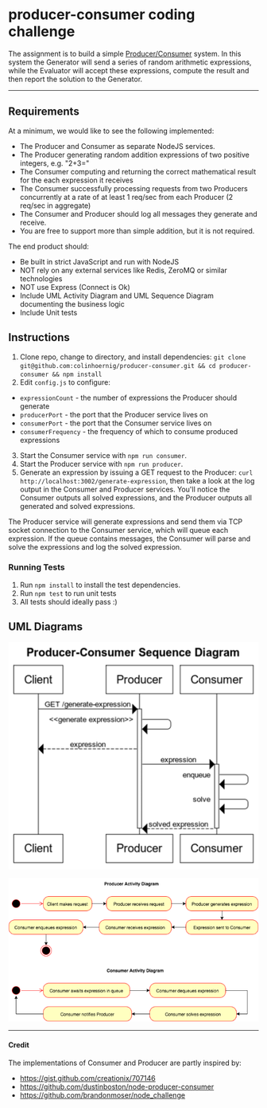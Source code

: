 # producer-consumer coding challenge

The assignment is to build a simple [Producer/Consumer](https://en.wikipedia.org/wiki/Producer%E2%80%93consumer_problem) system. In this system the Generator will send a series of random arithmetic expressions, while the Evaluator will accept these expressions, compute the result and then report the solution to the Generator.

---

## Requirements

At a minimum, we would like to see the following implemented:

* The Producer and Consumer as separate NodeJS services.
* The Producer generating random addition expressions of two positive integers, e.g. "2+3="
* The Consumer computing and returning the correct mathematical result for the each expression it receives
* The Consumer successfully processing requests from two Producers concurrently at a rate of at least 1 req/sec from each Producer (2 req/sec in aggregate)
* The Consumer and Producer should log all messages they generate and receive.
* You are free to support more than simple addition, but it is not required.

The end product should:

* Be built in strict JavaScript and run with NodeJS
* NOT rely on any external services like Redis, ZeroMQ or similar technologies
* NOT use Express (Connect is Ok)
* Include UML Activity Diagram and UML Sequence Diagram documenting the business logic
* Include Unit tests

## Instructions

1. Clone repo, change to directory, and install dependencies: `git clone git@github.com:colinhoernig/producer-consumer.git && cd producer-consumer && npm install`
2. Edit `config.js` to configure:
  * `expressionCount` - the number of expressions the Producer should generate
  * `producerPort` - the port that the Producer service lives on
  * `consumerPort` - the port that the Consumer service lives on
  * `consumerFrequency` - the frequency of which to consume produced expressions
3. Start the Consumer service with `npm run consumer`.
4. Start the Producer service with `npm run producer`.
5. Generate an expression by issuing a GET request to the Producer: `curl http://localhost:3002/generate-expression`, then take a look at the log output in the Consumer and Producer services.  You'll notice the Consumer outputs all solved expressions, and the Producer outputs all generated and solved expressions.

The Producer service will generate expressions and send them via TCP socket connection to the Consumer service, which will queue each expression.  If the queue contains messages, the Consumer will parse and solve the expressions and log the solved expression.

### Running Tests

1. Run `npm install` to install the test dependencies.
2. Run `npm test` to run unit tests
3. All tests should ideally pass :)

## UML Diagrams

![UML Sequence Diagram](/images/producer-consumer-sequence-diagram.png?raw=true "UML Sequence Diagram")

![UML Activity Diagram](/images/producer-consumer-activity-diagram.png?raw=true "UML Activity Diagram")

---

#### Credit

The implementations of Consumer and Producer are partly inspired by:

* https://gist.github.com/creationix/707146
* https://github.com/dustinboston/node-producer-consumer
* https://github.com/brandonmoser/node_challenge
